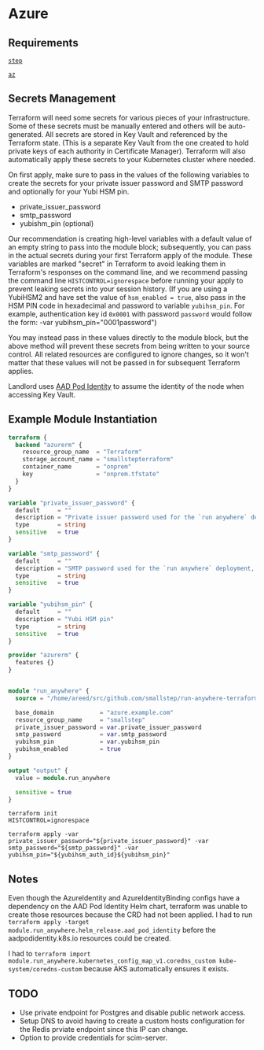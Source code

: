 # Azure

## Requirements
[`step`](https://github.com/smallstep/cli)

[`az`](https://docs.microsoft.com/en-us/cli/azure/install-azure-cli)

## Secrets Management

Terraform will need some secrets for various pieces of your infrastructure.
Some of these secrets must be manually entered and others will be auto-generated.
All secrets are stored in Key Vault and referenced by the Terraform state. (This is a separate Key Vault from the one created to hold private keys of each authority in Certificate Manager).
Terraform will also automatically apply these secrets to your Kubernetes cluster where needed.

On first apply, make sure to pass in the values of the following variables to create the secrets for your private issuer password and SMTP password and optionally for your Yubi HSM pin.

* private_issuer_password
* smtp_password
* yubishm_pin (optional)

Our recommendation is creating high-level variables with a default value of an empty string to pass into the module block; subsequently, you can pass in the actual secrets during your first Terraform apply of the module. These variables are marked "secret" in Terraform to avoid leaking them in Terraform's responses on the command line, and we recommend passing the command line `HISTCONTROL=ignorespace` before running your apply to prevent leaking secrets into your session history. (If you are using a YubiHSM2 and have set the value of `hsm_enabled = true`, also pass in the HSM PIN code in hexadecimal and password to variable `yubihsm_pin`. For example, authentication key id `0x0001` with password `password` would follow the form: -var yubihsm_pin="0001password")

You may instead pass in these values directly to the module block, but the above method will prevent these secrets from being written to your source control. All related resources are configured to ignore changes, so it won't matter that these values will not be passed in for subsequent Terraform applies.

Landlord uses [AAD Pod Identity](https://github.com/Azure/aad-pod-identity) to assume the identity of the node when accessing Key Vault.

## Example Module Instantiation

```terraform
terraform {
  backend "azurerm" {
    resource_group_name  = "Terraform"
    storage_account_name = "smallstepterraform"
    container_name       = "onprem"
    key                  = "onprem.tfstate"
  }
}

variable "private_issuer_password" {
  default     = ""
  description = "Private issuer password used for the `run anywhere` deployment, set during first module apply and left blank otherwise."
  type        = string
  sensitive   = true
}

variable "smtp_password" {
  default     = ""
  description = "SMTP password used for the `run anywhere` deployment, set during first module apply and left blank otherwise."
  type        = string
  sensitive   = true
}

variable "yubihsm_pin" {
  default     = ""
  description = "Yubi HSM pin"
  type        = string
  sensitive   = true
}

provider "azurerm" {
  features {}
}


module "run_anywhere" {
  source = "/home/areed/src/github.com/smallstep/run-anywhere-terraform/azure"

  base_domain             = "azure.example.com"
  resource_group_name     = "smallstep"
  private_issuer_password = var.private_issuer_password
  smtp_password           = var.smtp_password
  yubihsm_pin             = var.yubihsm_pin
  yubihsm_enabled         = true
}

output "output" {
  value = module.run_anywhere

  sensitive = true
}
```

```shell
terraform init
HISTCONTROL=ignorespace

terraform apply -var private_issuer_password="${private_issuer_password}" -var smtp_password="${smtp_password}" -var yubihsm_pin="${yubihsm_auth_id}${yubihsm_pin}"
```

## Notes

Even though the AzureIdentity and AzureIdentityBinding configs have a dependency on the AAD Pod Identity Helm chart, terraform was unable to create those resources because the CRD had not been applied. I had to run `terraform apply -target module.run_anywhere.helm_release.aad_pod_identity` before the aadpodidentity.k8s.io resources could be created.


I had to `terraform import module.run_anywhere.kubernetes_config_map_v1.coredns_custom kube-system/coredns-custom` because AKS automatically ensures it exists.

## TODO

* Use private endpoint for Postgres and disable public network access.
* Setup DNS to avoid having to create a custom hosts configuration for the Redis prviate endpoint since this IP can change.
* Option to provide credentials for scim-server.
